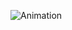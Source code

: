 ![Animation](https://github.com/MunSeoHee/TS-conversion/assets/38175311/3967634b-0295-4402-a169-e4e99ccf9666)
